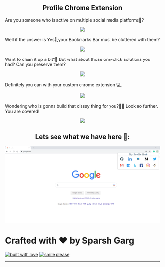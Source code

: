 <h2 align= "center"><b> Profile Chrome Extension </b></h2>

Are you someone who is active on multiple social media platforms📱?

<p align= "center"><img src="https://media.giphy.com/media/LWFXXqaSEmO7twXDxP/giphy.gif"></p>

Well if the answer is Yes💃,your Bookmarks Bar must be cluttered with them?

<p align= "center"><img src="https://media.giphy.com/media/3ELDuBKag7o8E/giphy.gif"></p>

Want to clean it up a bit?🧹 But what about those one-click solutions you had? Can you preserve them?

<p align= "center"><img src="https://media.giphy.com/media/H6JdkRnhXQaImiCYp2/giphy.gif"></p>

Definitely you can with your custom chrome extension 💻. 

<p align= "center"><img src="https://media.giphy.com/media/nFjDu1LjEADh6/giphy.gif"></p>

Wondering who is gonna build that classy thing for you?🤔🤔 Look no further. You are covered!

<p align= "center"><img src="https://media.giphy.com/media/12FfNKPlSR5k2c/giphy.gif"></p>

<h2 align= "center"><b> Lets see what we have here 👀: </b></h2>

<p align= "center"><img src="https://github.com/smaranjitghose/profile_chrome_extension/blob/master/assets/snapshot.png"></p>


# **Crafted with ❤ by Sparsh Garg**

[![built with love](https://forthebadge.com/images/badges/built-with-love.svg)](https://github.com/sparsh-99) [![smile please](https://forthebadge.com/images/badges/makes-people-smile.svg)](https://github.com/sparsh-99) 
***
